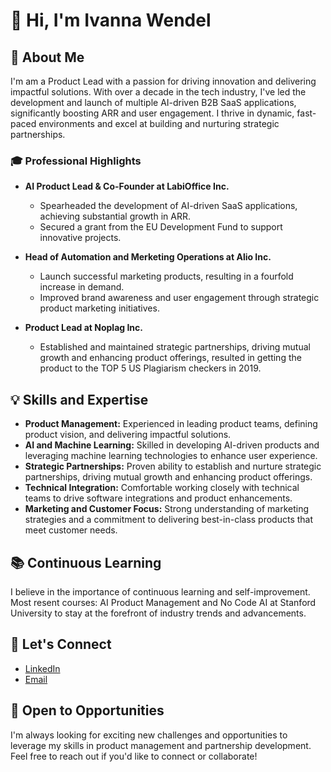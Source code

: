 # 👋 Hi, I'm Ivanna Wendel

## 🚀 About Me
I'm am a Product Lead with a passion for driving innovation and delivering impactful solutions. With over a decade in the tech industry, I've led the development and launch of multiple AI-driven B2B SaaS applications, significantly boosting ARR and user engagement. I thrive in dynamic, fast-paced environments and excel at building and nurturing strategic partnerships.

### 🎓 Professional Highlights
- **AI Product Lead & Co-Founder at LabiOffice Inc.**
  - Spearheaded the development of AI-driven SaaS applications, achieving substantial growth in ARR.
  - Secured a grant from the EU Development Fund to support innovative projects.

- **Head of Automation and Merketing Operations at Alio Inc.**
  - Launch successful marketing products, resulting in a fourfold increase in demand.
  - Improved brand awareness and user engagement through strategic product marketing initiatives.

- **Product Lead at Noplag Inc.**
  - Established and maintained strategic partnerships, driving mutual growth and enhancing product offerings, resulted in getting the product to the TOP 5 US Plagiarism checkers in 2019.

## 💡 Skills and Expertise
- **Product Management:** Experienced in leading product teams, defining product vision, and delivering impactful solutions.
- **AI and Machine Learning:** Skilled in developing AI-driven products and leveraging machine learning technologies to enhance user experience.
- **Strategic Partnerships:** Proven ability to establish and nurture strategic partnerships, driving mutual growth and enhancing product offerings.
- **Technical Integration:** Comfortable working closely with technical teams to drive software integrations and product enhancements.
- **Marketing and Customer Focus:** Strong understanding of marketing strategies and a commitment to delivering best-in-class products that meet customer needs.

## 📚 Continuous Learning
I believe in the importance of continuous learning and self-improvement. Most resent courses: AI Product Management and No Code AI at Stanford University to stay at the forefront of industry trends and advancements.

## 🤝 Let's Connect

- [LinkedIn](https://www.linkedin.com/in/ivannabochkova)
- [Email](mailto:ivanna.wendel@gmail.com)

## 💼 Open to Opportunities
I'm always looking for exciting new challenges and opportunities to leverage my skills in product management and partnership development. Feel free to reach out if you'd like to connect or collaborate!

